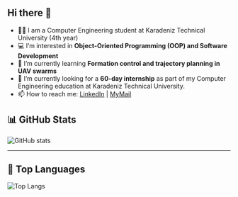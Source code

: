 ## Hi there 👋
- 👨‍🎓 I am a Computer Engineering student at Karadeniz Technical University (4th year)
- 💻 I’m interested in **Object-Oriented Programming (OOP) and Software Development**
- 📱 I’m currently learning **Formation control and trajectory planning in UAV swarms**
- 🎯 I’m currently looking for a **60-day internship** as part of my Computer Engineering education at Karadeniz Technical University.
- 📫 How to reach me: [LinkedIn](https://www.linkedin.com/in/fatih-küçükbıyık) | [MyMail](mailto:me.kucukbiyikfatih51@gmail.com)


## 📊 GitHub Stats

![GitHub stats](https://github-readme-stats.vercel.app/api?username=Fatihkb5161&show_icons=true&theme=transparent)

---

## 🚀 Top Languages

![Top Langs](https://github-readme-stats.vercel.app/api/top-langs/?username=Fatihkb5161&layout=compact&theme=transparent)

<!--
**Fatihkb5161/Fatihkb5161** is a ✨ _special_ ✨ repository because its `README.md` (this file) appears on your GitHub profile.

Here are some ideas to get you started:

- 🔭 I’m currently working on ...
- 🌱 I’m currently learning ...
- 👯 I’m looking to collaborate on ...
- 🤔 I’m looking for help with ...
- 💬 Ask me about ...
- 📫 How to reach me: ...
- 😄 Pronouns: ...
- ⚡ Fun fact: ...
-->
